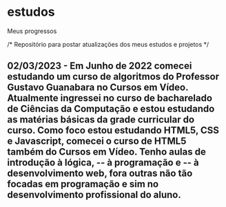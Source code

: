 # estudos
Meus progressos

/* Repositório para postar atualizações dos meus estudos e projetos */

## 02/03/2023 - Em Junho de 2022 comecei estudando um curso de algoritmos do Professor Gustavo Guanabara no Cursos em Vídeo. Atualmente ingressei no curso de bacharelado de Ciências da Computação e estou estudando as matérias básicas da grade curricular do curso. Como foco estou estudando HTML5, CSS e Javascript, comecei o curso de HTML5 também do Cursos em Vídeo. Tenho aulas de introdução à lógica, -- à programação e -- à desenvolvimento web, fora outras não tão focadas em programação e sim no desenvolvimento profissional do aluno.
